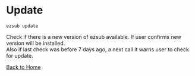 # Update

```shell
ezsub update
```

Check if there is a new version of ezsub available. If user confirms new version will be installed.  
Also if last check was before 7 days ago, a next call it warns user to check for update.

[Back to Home](./ReadMe.md)
